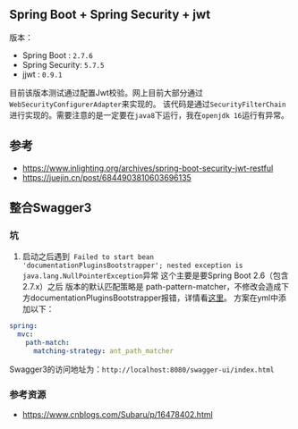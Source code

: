 ## Spring Boot + Spring Security + jwt
版本：
- Spring Boot : `2.7.6`
- Spring Security: `5.7.5`
- jjwt : `0.9.1`

目前该版本测试通过配置Jwt校验。网上目前大部分通过`WebSecurityConfigurerAdapter`来实现的。
该代码是通过`SecurityFilterChain`进行实现的。需要注意的是一定要在`java8`下运行，我在`openjdk 16`运行有异常。

## 参考
- https://www.inlighting.org/archives/spring-boot-security-jwt-restful
- https://juejin.cn/post/6844903810603696135

## 整合Swagger3

### 坑
1. 启动之后遇到` Failed to start bean 'documentationPluginsBootstrapper'; nested exception is java.lang.NullPointerException`异常
这个主要是要Spring Boot 2.6（包含2.7.x）之后 版本的默认匹配策略是 path-pattern-matcher，不修改会造成下方documentationPluginsBootstrapper报错，详情看[这里](https://github.com/spring-projects/spring-boot/wiki/Spring-Boot-2.6-Release-Notes)。
方案在yml中添加以下：
```yaml
spring:
  mvc:
    path-match:
      matching-strategy: ant_path_matcher

```

Swagger3的访问地址为：`http://localhost:8080/swagger-ui/index.html`


### 参考资源
- https://www.cnblogs.com/Subaru/p/16478402.html